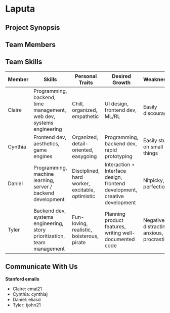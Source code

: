 # Laputa

## Project Synopsis

## Team Members

## Team Skills
| Member  | Skills                                                                  | Personal Traits                                 | Desired Growth                                                              | Weaknesses                                    | Hat Color |
|---------|-------------------------------------------------------------------------|-------------------------------------------------|-----------------------------------------------------------------------------|-----------------------------------------------|-----------|
| Claire  | Programming, backend, time management, web dev, systems engineering    | Chill, organized, empathetic                    | UI design, frontend dev, ML/RL                                             | Easily discouraged                            | White     |
| Cynthia | Frontend dev, aesthetics, game engines                                  | Organized, detail-oriented, easygoing                            | Programming, backend dev, rapid prototyping                                                                 | Easily stuck on small things                  | Blue      |
| Daniel  | Programming, machine learning, server / backend development             | Disciplined, hard worker, excitable, optimistic | Interaction + Interface design, frontend development, creative development | Nitpicky, perfectionist                       | Yellow    |
| Tyler   | Backend dev, systems engineering, story prioritization, team management | Fun-loving, realistic, boisterous, pirate       | Planning product features,  writing well-documented code                    | Negative, distracting, anxious, big procrastinor | Blue      |

## Communicate With Us

**Stanford emails**
- Claire: cmai21
- Cynthia: cynthiaj
- Daniel: eliasd
- Tyler: tjohn21
